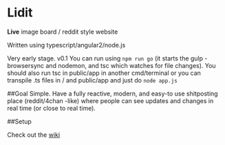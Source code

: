 # Lidit
__Live__ image board / reddit style website  

Written using typescript/angular2/node.js  

Very early stage. v0.1 
You can run using `npm run go` (it starts the gulp - browsersync and nodemon, and tsc which watches for file changes). You should also run tsc in public/app in another cmd/terminal
or you can transpile .ts files in / and public/app and just do `node app.js`

##Goal
Simple. Have a fully reactive, modern, and easy-to use shitposting place (reddit/4chan -like) where people can see updates and changes in real time (or close to real time).


##Setup

Check out the [wiki](https://github.com/Kwoth/Lidit/wiki)
